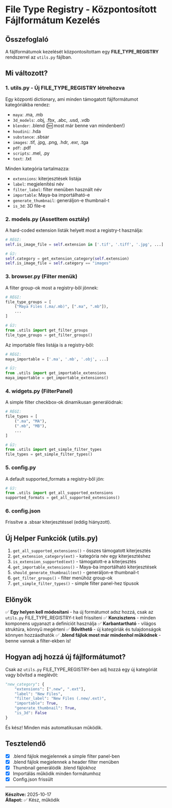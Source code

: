 # File Type Registry - Központosított Fájlformátum Kezelés

## Összefoglaló

A fájlformátumok kezelését központosítottam egy **FILE_TYPE_REGISTRY** rendszerrel az `utils.py` fájlban.

## Mi változott?

### 1. **utils.py** - Új FILE_TYPE_REGISTRY létrehozva

Egy központi dictionary, ami minden támogatott fájlformátumot kategóriákba rendez:
- `maya`: .ma, .mb
- `3d_models`: .obj, .fbx, .abc, .usd, .vdb
- `blender`: .blend (🆕 most már benne van mindenben!)
- `houdini`: .hda
- `substance`: .sbsar
- `images`: .tif, .jpg, .png, .hdr, .exr, .tga
- `pdf`: .pdf
- `scripts`: .mel, .py
- `text`: .txt

Minden kategória tartalmazza:
- `extensions`: kiterjesztések listája
- `label`: megjelenítési név
- `filter_label`: filter menüben használt név
- `importable`: Maya-ba importálható-e
- `generate_thumbnail`: generáljon-e thumbnail-t
- `is_3d`: 3D file-e

### 2. **models.py** (AssetItem osztály)

A hard-coded extension listák helyett most a registry-t használja:
```python
# RÉGI:
self.is_image_file = self.extension in ['.tif', '.tiff', '.jpg', ...]

# ÚJ:
self.category = get_extension_category(self.extension)
self.is_image_file = self.category == "images"
```

### 3. **browser.py** (Filter menük)

A filter group-ok most a registry-ből jönnek:
```python
# RÉGI:
file_type_groups = [
    ("Maya Files (.ma/.mb)", [".ma", ".mb"]),
    ...
]

# ÚJ:
from .utils import get_filter_groups
file_type_groups = get_filter_groups()
```

Az importable files listája is a registry-ből:
```python
# RÉGI:
maya_importable = ['.ma', '.mb', '.obj', ...]

# ÚJ:
from .utils import get_importable_extensions
maya_importable = get_importable_extensions()
```

### 4. **widgets.py** (FilterPanel)

A simple filter checkbox-ok dinamikusan generálódnak:
```python
# RÉGI:
file_types = [
    (".ma", "MA"),
    (".mb", "MB"),
    ...
]

# ÚJ:
from .utils import get_simple_filter_types
file_types = get_simple_filter_types()
```

### 5. **config.py**

A default supported_formats a registry-ből jön:
```python
# ÚJ:
from .utils import get_all_supported_extensions
supported_formats = get_all_supported_extensions()
```

### 6. **config.json**

Frissítve a .sbsar kiterjesztéssel (eddig hiányzott).

## Új Helper Funkciók (utils.py)

1. `get_all_supported_extensions()` - összes támogatott kiterjesztés
2. `get_extension_category(ext)` - kategória név egy kiterjesztéshez
3. `is_extension_supported(ext)` - támogatott-e a kiterjesztés
4. `get_importable_extensions()` - Maya-ba importálható kiterjesztések
5. `should_generate_thumbnail(ext)` - generáljon-e thumbnail-t
6. `get_filter_groups()` - filter menühöz group-ok
7. `get_simple_filter_types()` - simple filter panel-hez típusok

## Előnyök

✅ **Egy helyen kell módosítani** - ha új formátumot adsz hozzá, csak az `utils.py` FILE_TYPE_REGISTRY-t kell frissíteni
✅ **Konzisztens** - minden komponens ugyanazt a definíciót használja
✅ **Karbantartható** - világos struktúra, könnyű megérteni
✅ **Bővíthető** - új kategóriák és tulajdonságok könnyen hozzáadhatók
✅ **.blend fájlok most már mindenhol működnek** - benne vannak a filter-ekben is!

## Hogyan adj hozzá új fájlformátumot?

Csak az `utils.py` FILE_TYPE_REGISTRY-ben adj hozzá egy új kategóriát vagy bővítsd a meglévőt:

```python
"new_category": {
    "extensions": [".new", ".ext"],
    "label": "New Files",
    "filter_label": "New Files (.new/.ext)",
    "importable": True,
    "generate_thumbnail": True,
    "is_3d": False
}
```

És kész! Minden más automatikusan működik.

## Tesztelendő

- [x] .blend fájlok megjelennek a simple filter panel-ben
- [x] .blend fájlok megjelennek a header filter menüben
- [x] Thumbnail generálódik .blend fájlokhoz
- [x] Importálás működik minden formátumhoz
- [x] Config.json frissült

---
**Készítve:** 2025-10-17  
**Állapot:** ✅ Kész, működik
